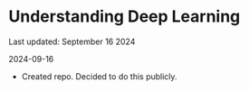 # Understanding Deep Learning

Last updated: September 16 2024

2024-09-16
- Created repo. Decided to do this publicly.
